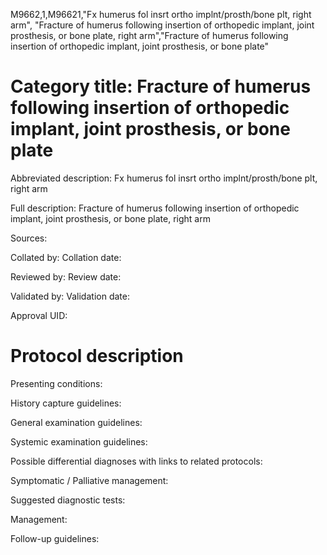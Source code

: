 M9662,1,M96621,"Fx humerus fol insrt ortho implnt/prosth/bone plt, right arm", "Fracture of humerus following insertion of orthopedic implant, joint prosthesis, or bone plate, right arm","Fracture of humerus following insertion of orthopedic implant, joint prosthesis, or bone plate"
# Category title: Fracture of humerus following insertion of orthopedic implant, joint prosthesis, or bone plate

Abbreviated description: Fx humerus fol insrt ortho implnt/prosth/bone plt, right arm

Full description: Fracture of humerus following insertion of orthopedic implant, joint prosthesis, or bone plate, right arm

Sources:

Collated by:
Collation date:

Reviewed by:
Review date:

Validated by:
Validation date:

Approval UID:

# Protocol description

Presenting conditions:

History capture guidelines:

General examination guidelines:

Systemic examination guidelines:

Possible differential diagnoses with links to related protocols:

Symptomatic / Palliative management:

Suggested diagnostic tests:

Management:

Follow-up guidelines:
